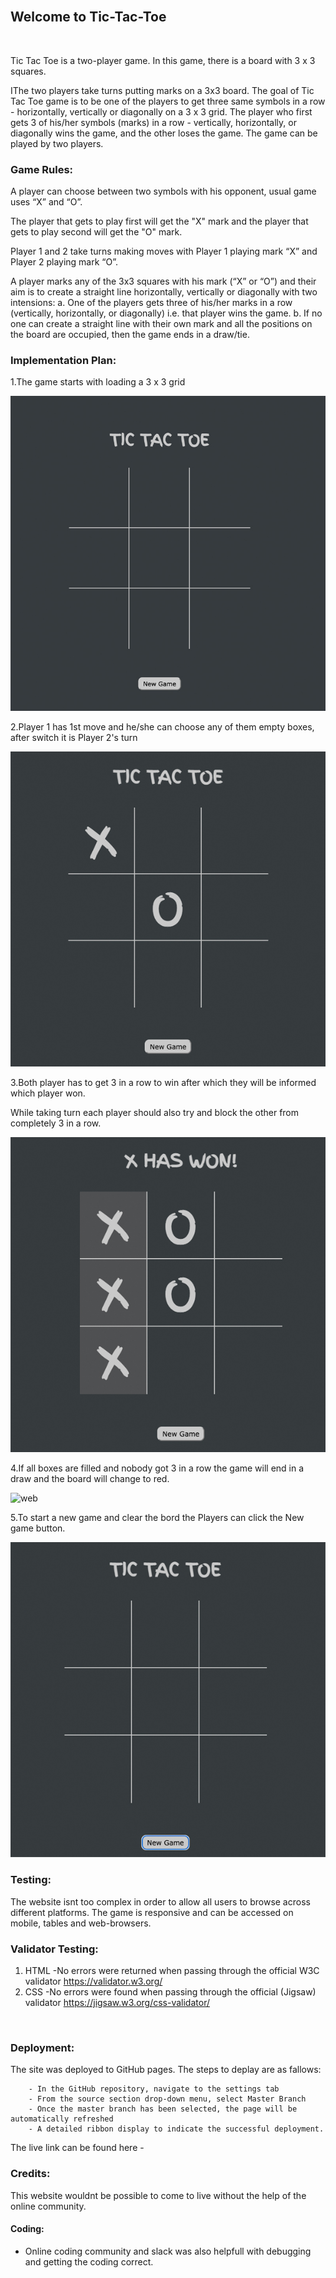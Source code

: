 <br>

## **Welcome to Tic-Tac-Toe**

<br>

<p>Tic Tac Toe is a two-player game. In this game, there is a board with 3 x 3 squares.</p>
<p>IThe two players take turns putting marks on a 3x3 board. The goal of Tic Tac Toe game is to be one of the players to get three same symbols in a row - horizontally, vertically or diagonally on a 3 x 3 grid. The player who first gets 3 of his/her symbols (marks) in a row - vertically, horizontally, or diagonally wins the game, and the other loses the game. The game can be played by two players.<p>
 



### Game Rules:

A player can choose between two symbols with his opponent, usual game uses “X” and “O”.

The player that gets to play first will get the "X" mark  and the player that gets to play second will get the "O" mark.

Player 1 and 2 take turns making moves with Player 1 playing mark “X” and Player 2 playing mark “O”.

A player marks any of the 3x3 squares with his mark (“X” or “O”) and their aim is to create a straight line horizontally, vertically or diagonally with two intensions:
a. One of the players gets three of his/her marks in a row (vertically, horizontally, or diagonally) i.e. that player wins the game.
b. If no one can create a straight line with their own mark and all the positions on the board are occupied, then the game ends in a draw/tie.

### Implementation Plan:
  
<p>1.The game starts with loading a 3 x 3 grid</p>

 ![web](./assets/images/web.jpg)
 
 <p>2.Player 1 has 1st move and he/she can choose any of them empty boxes, after switch it is Player 2's turn</p>
 
 ![web](./assets/images/game_start.jpg)
 
 <p>3.Both player has to get 3 in a row to win after which they will be informed which player won. 
 <p>While taking turn each player should also try and block the other from completely 3 in a row.
 
 ![web](./assets/images/player_won.jpg)
 
 <p>4.If all boxes are filled and nobody got 3 in a row the game will end in a draw and the board will change to red.

 ![web](./assets/images/game_draw.jpeg)
  
<p>5.To start a new game and clear the bord the Players can click the New game button.
 
 ![web](./assets/images/new_game.jpg) 
 
### Testing:


<p>The website isnt too complex in order to allow all users to browse across different platforms. The game is responsive and can be accessed on mobile, tables and web-browsers.</p>


### Validator Testing:


1. HTML
    -No errors were returned when passing through the official W3C validator https://validator.w3.org/
2. CSS
    -No errors were found when passing through the official (Jigsaw) validator https://jigsaw.w3.org/css-validator/
<br>

### Deployment:

<p>The site was deployed to GitHub pages. The steps to deplay are as fallows:</p>
        
        - In the GitHub repository, navigate to the settings tab
        - From the source section drop-down menu, select Master Branch
        - Once the master branch has been selected, the page will be automatically refreshed 
        - A detailed ribbon display to indicate the successful deployment.

<p>The live link can be found here - </p>

### Credits:
This website wouldnt be possible to come to live without the help of the online community.


#### Coding:

* Online coding community and slack was also helpfull with debugging and getting the coding correct.
